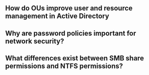 ## How do OUs improve user and resource management in Active Directory




## Why are password policies important for network security?




## What differences exist between SMB share permissions and NTFS permissions?


